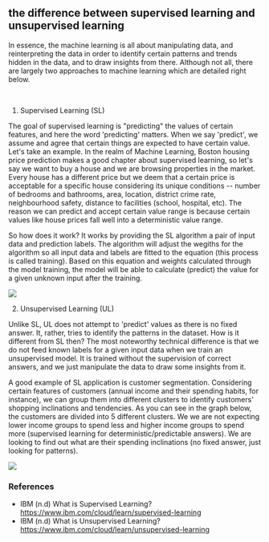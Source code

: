 ## the difference between supervised learning and unsupervised learning

In essence, the machine learning is all about manipulating data, and reinterpreting the data in order to identify certain patterns and trends hidden in the data, and to draw insights from there. Although not all, there are largely two approaches to machine learning which are detailed right below. 

<br>

1) Supervised Learning (SL)

The goal of supervised learning is "predicting" the values of certain features, and here the word 'predicting' matters. When we say 'predict', we assume and agree that certain things are expected to have certain value. Let's take an example. In the realm of Machine Learning, Boston housing price prediction makes a good chapter about supervised learning, so let's say we want to buy a house and we are browsing properties in the market. Every house has a different price but we deem that a certain price is acceptable for a specific house considering its unique conditions -- number of bedrooms and bathrooms, area, location, district crime rate, neighbourhood safety, distance to facilities (school, hospital, etc). The reason we can predict and accept certain value range is because certain values like house prices fall well into a deterministic value range. 

So how does it work? It works by providing the SL algorithm a pair of input data and prediction labels. The algorithm will adjust the wegiths for the algorithm so all input data and labels are fitted to the equation (this process is called training). Based on this equation and weights calculated through the model training, the model will be able to calculate (predict) the value for a given unknown input after the training. 

<img src="https://github.com/deep-woods/UNI-2022-4407-12-Machine-Learning/tree/main/images/Unit_1_Supervised_learning__linear_regression.png" />

<br>

2) Unsupervised Learning (UL)

Unlike SL, UL does not attempt to 'predict' values as there is no fixed answer. It, rather, tries to identify the patterns in the dataset. How is it different from SL then? The most noteworthy technical difference is that we do not feed known labels for a given input data when we train an unsupervised model. It is trained without the supervision of correct answers, and we just manipulate the data to draw some insights from it.

A good example of SL application is customer segmentation. Considering certain features of customers (annual income and their spending habits, for instance), we can group them into different clusters to identify customers' shopping inclinations and tendencies. As you can see in the graph below, the customers are divided into 5 different clusters. We we are not expecting lower income groups to spend less and higher income groups to spend more (supervised learning for deterministic/predictable answers). We are looking to find out what are their spending inclinations (no fixed answer, just looking for patterns).

<img src="https://github.com/deep-woods/UNI-2022-4407-12-Machine-Learning/tree/main/images/Unit_1_Unsupervised_learning__clustering.png" />

<br>

### References

  - IBM (n.d) What is Supervised Learning? https://www.ibm.com/cloud/learn/supervised-learning
  - IBM (n.d) What is Unsupervised Learning? https://www.ibm.com/cloud/learn/unsupervised-learning